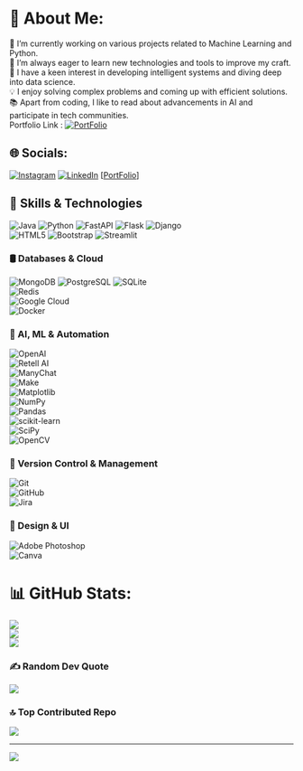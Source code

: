 # 💫 About Me:
🔭 I’m currently working on various projects related to Machine Learning and Python.<br>🌱 I’m always eager to learn new technologies and tools to improve my craft.<br>🤖 I have a keen interest in developing intelligent systems and diving deep into data science.<br>💡 I enjoy solving complex problems and coming up with efficient solutions.<br>📚 Apart from coding, I like to read about advancements in AI and participate in tech communities.<br> 
Portfolio Link : [![PortFolio](https://img.shields.io/badge/Portfolio-%230000FF.svg?style=for-the-badge&logo=githubpages&logoColor=white)](https://rounakkumar30.github.io/Portfolio/)

## 🌐 Socials:
[![Instagram](https://img.shields.io/badge/Instagram-%23E4405F.svg?logo=Instagram&logoColor=white)](https://instagram.com/rounak__kumar30) [![LinkedIn](https://img.shields.io/badge/LinkedIn-%230077B5.svg?logo=linkedin&logoColor=white)](https://linkedin.com/in/rounakkumar30) [[PortFolio](https://rounakkumar30.github.io/Portfolio/)]


## 🚀 Skills & Technologies  

![Java](https://img.shields.io/badge/java-%23ED8B00.svg?style=for-the-badge&logo=openjdk&logoColor=white) 
![Python](https://img.shields.io/badge/python-3670A0?style=for-the-badge&logo=python&logoColor=ffdd54) 
![FastAPI](https://img.shields.io/badge/FastAPI-%23009999.svg?style=for-the-badge&logo=fastapi&logoColor=white) 
![Flask](https://img.shields.io/badge/flask-%23000.svg?style=for-the-badge&logo=flask&logoColor=white) 
![Django](https://img.shields.io/badge/django-%23092E20.svg?style=for-the-badge&logo=django&logoColor=white)  
![HTML5](https://img.shields.io/badge/html5-%23E34F26.svg?style=for-the-badge&logo=html5&logoColor=white) 
![Bootstrap](https://img.shields.io/badge/bootstrap-%238511FA.svg?style=for-the-badge&logo=bootstrap&logoColor=white) 
![Streamlit](https://img.shields.io/badge/Streamlit-%23FF4B4B.svg?style=for-the-badge&logo=streamlit&logoColor=white)  

### 🛢️ Databases & Cloud  
![MongoDB](https://img.shields.io/badge/MongoDB-%234ea94b.svg?style=for-the-badge&logo=mongodb&logoColor=white) 
![PostgreSQL](https://img.shields.io/badge/PostgreSQL-%23336791.svg?style=for-the-badge&logo=postgresql&logoColor=white) 
![SQLite](https://img.shields.io/badge/SQLite-%23003B57.svg?style=for-the-badge&logo=sqlite&logoColor=white)  
![Redis](https://img.shields.io/badge/Redis-%23DC382D.svg?style=for-the-badge&logo=redis&logoColor=white)  
![Google Cloud](https://img.shields.io/badge/GoogleCloud-%234285F4.svg?style=for-the-badge&logo=googlecloud&logoColor=white)  
![Docker](https://img.shields.io/badge/docker-%230db7ed.svg?style=for-the-badge&logo=docker&logoColor=white)  

### 🤖 AI, ML & Automation  
![OpenAI](https://img.shields.io/badge/OpenAI-%234a4a4a.svg?style=for-the-badge&logo=openai&logoColor=white)  
![Retell AI](https://img.shields.io/badge/Retell%20AI-%23212121.svg?style=for-the-badge&logo=ai&logoColor=white)  
![ManyChat](https://img.shields.io/badge/ManyChat-%230096FF.svg?style=for-the-badge&logo=chatbot&logoColor=white)  
![Make](https://img.shields.io/badge/Make-%23000000.svg?style=for-the-badge&logo=gnu&logoColor=white)  
![Matplotlib](https://img.shields.io/badge/Matplotlib-%23ffffff.svg?style=for-the-badge&logo=Matplotlib&logoColor=black)  
![NumPy](https://img.shields.io/badge/numpy-%23013243.svg?style=for-the-badge&logo=numpy&logoColor=white)  
![Pandas](https://img.shields.io/badge/pandas-%23150458.svg?style=for-the-badge&logo=pandas&logoColor=white)  
![scikit-learn](https://img.shields.io/badge/scikit--learn-%23F7931E.svg?style=for-the-badge&logo=scikit-learn&logoColor=white)  
![SciPy](https://img.shields.io/badge/SciPy-%230C55A5.svg?style=for-the-badge&logo=scipy&logoColor=%white)  
![OpenCV](https://img.shields.io/badge/opencv-%23white.svg?style=for-the-badge&logo=opencv&logoColor=white)  

### 📂 Version Control & Management  
![Git](https://img.shields.io/badge/git-%23F05033.svg?style=for-the-badge&logo=git&logoColor=white)  
![GitHub](https://img.shields.io/badge/github-%23121011.svg?style=for-the-badge&logo=github&logoColor=white)  
![Jira](https://img.shields.io/badge/Jira-%230052CC.svg?style=for-the-badge&logo=jira&logoColor=white)  

### 🎨 Design & UI  
![Adobe Photoshop](https://img.shields.io/badge/adobe%20photoshop-%2331A8FF.svg?style=for-the-badge&logo=adobe%20photoshop&logoColor=white)  
![Canva](https://img.shields.io/badge/Canva-%2300C4CC.svg?style=for-the-badge&logo=Canva&logoColor=white)  



# 📊 GitHub Stats:
![](https://github-readme-stats.vercel.app/api?username=rounakkumar30&theme=dark&hide_border=false&include_all_commits=true&count_private=false)<br/>
![](https://github-readme-streak-stats.herokuapp.com/?user=rounakkumar30&theme=dark&hide_border=false)<br/>
![](https://github-readme-stats.vercel.app/api/top-langs/?username=rounakkumar30&theme=dark&hide_border=false&include_all_commits=true&count_private=false&layout=compact)

### ✍️ Random Dev Quote
![](https://quotes-github-readme.vercel.app/api?type=horizontal&theme=radical)

### 🔝 Top Contributed Repo
![](https://github-contributor-stats.vercel.app/api?username=rounakkumar30&limit=5&theme=dark&combine_all_yearly_contributions=true)

---
[![](https://visitcount.itsvg.in/api?id=rounakkumar30&icon=0&color=4)](https://visitcount.itsvg.in)

<!-- Proudly created with GPRM ( https://gprm.itsvg.in ) -->
